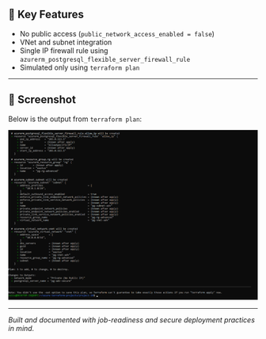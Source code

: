 ## 🔐 Key Features

- No public access (`public_network_access_enabled = false`)
- VNet and subnet integration
- Single IP firewall rule using `azurerm_postgresql_flexible_server_firewall_rule`
- Simulated only using `terraform plan`

---

## 📸 Screenshot

Below is the output from `terraform plan`:

![Terraform Plan Output](screenshots/terraform-plan.png)

---

*Built and documented with job-readiness and secure deployment practices in mind.*

